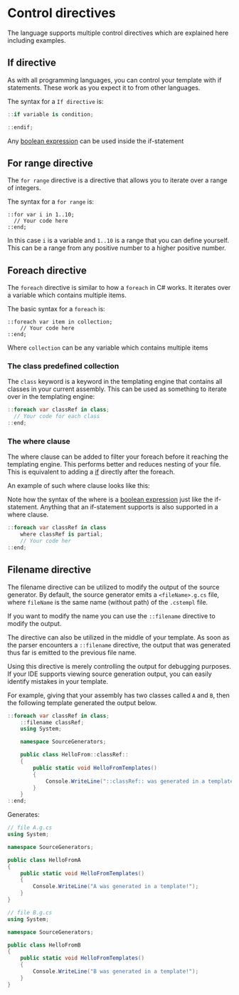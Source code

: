 ﻿# Control directives
The language supports multiple control directives which are explained here including examples.

## If directive
As with all programming languages, you can control your template with if statements. These work as you expect it to from other languages.

The syntax for a `If directive` is:
```csharp
::if variable is condition;

::endif;
```

Any [boolean expression](./boolean-expressions.md) can be used inside the if-statement


## For range directive
The `for range` directive is a directive that allows you to iterate over a range of integers.

The syntax for a `for range` is:
```
::for var i in 1..10;
  // Your code here
::end;
```

In this case `i` is a variable and `1..10` is a range that you can define yourself. This can be a range from any positive number to a higher positive number.

## Foreach directive

The `foreach` directive is similar to how a `foreach` in C# works. It iterates over a variable which contains multiple items.

The basic syntax for a `foreach` is:
```
::foreach var item in collection;
    // Your code here
::end;
```

Where `collection` can be any variable which contains multiple items

### The class predefined collection

The `class` keyword is a keyword in the templating engine that contains all classes in your current assembly. This can be used as something to iterate over in the templating engine:

```csharp
::foreach var classRef in class;
  // Your code for each class
::end;

```

### The where clause
The where clause can be added to filter your foreach before it reaching the templating engine. This performs better and reduces nesting of your file. This is equivalent to adding a [if](#if-directive) directly after the foreach.

An example of such where clause looks like this:

Note how the syntax of the where is a [boolean expression](./boolean-expressions.md) just like the if-statement.
Anything that an if-statement supports is also supported in a where clause.

```csharp
::foreach var classRef in class
    where classRef is partial;
    // Your code her
::end;
```

## Filename directive
The filename directive can be utilized to modify the output of the source generator.
By default, the source generator emits a `<fileName>.g.cs` file, where `fileName` is the same name (without path) of the `.cstempl` file.

If you want to modify the name you can use the `::filename` directive to modify the output. 

The directive can also be utilized in the middle of your template. As soon as the parser encounters a `::filename` directive,
the output that was generated thus far is emitted to the previous file name.

Using this directive is merely controlling the output for debugging purposes. If your IDE supports viewing source generation output, you can easily identify mistakes in your template.

For example, giving that your assembly has two classes called `A` and `B`, then the following template generated the output below.
```csharp
::foreach var classRef in class;
    ::filename classRef;
    using System;

    namespace SourceGenerators;

    public class HelloFrom::classRef:: 
    {
        public static void HelloFromTemplates()
        {
            Console.WriteLine("::classRef:: was generated in a template!");
        }
    }
::end;
```
Generates:
```csharp
// file A.g.cs
using System;

namespace SourceGenerators;

public class HelloFromA
{
    public static void HelloFromTemplates()
    {
        Console.WriteLine("A was generated in a template!");
    }
}

// file B.g.cs
using System;

namespace SourceGenerators;

public class HelloFromB
{
    public static void HelloFromTemplates()
    {
        Console.WriteLine("B was generated in a template!");
    }
}
```